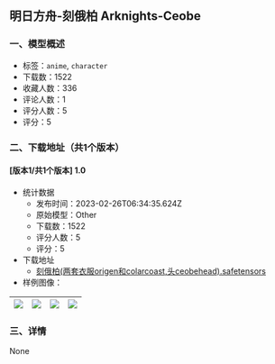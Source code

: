 ## 明日方舟-刻俄柏 Arknights-Ceobe
### 一、模型概述

- 标签：`anime`, `character`
- 下载数：1522
- 收藏人数：336
- 评论人数：1
- 评分人数：5
- 评分：5

### 二、下载地址（共1个版本）

#### [版本1/共1个版本] 1.0

- 统计数据
  - 发布时间：2023-02-26T06:34:35.624Z
  - 原始模型：Other
  - 下载数：1522
  - 评分人数：5
  - 评分：5
- 下载地址
  - [刻俄柏(两套衣服origen和colarcoast,头ceobehead).safetensors](https://civitai.com/api/download/models/7384)
- 样例图像：

| <img src="https://image.civitai.com/xG1nkqKTMzGDvpLrqFT7WA/bd98a7e3-1f4d-49be-429a-ef3192028a00/width=450/68763.jpeg" /> | <img src="https://image.civitai.com/xG1nkqKTMzGDvpLrqFT7WA/debc046f-3804-4a78-f78e-d3f17d14af00/width=450/116657.jpeg" /> | <img src="https://image.civitai.com/xG1nkqKTMzGDvpLrqFT7WA/ee508bf9-75a7-4743-33bc-2af6ec7cf900/width=450/68764.jpeg" /> | <img src="https://image.civitai.com/xG1nkqKTMzGDvpLrqFT7WA/f012d52d-ba47-4c90-5c92-75e92a358b00/width=450/68762.jpeg" /> |
| ---- | ---- | ---- | ---- |


### 三、详情
None